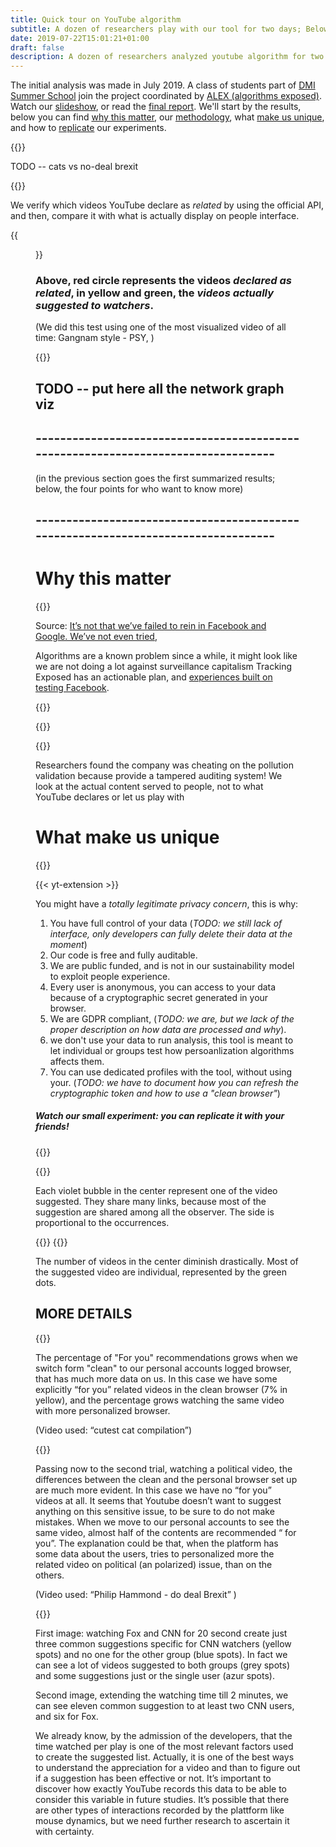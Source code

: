 ```yaml
---
title: Quick tour on YouTube algorithm
subtitle: A dozen of researchers play with our tool for two days; Below our findings and how you can replicate it
date: 2019-07-22T15:01:21+01:00
draft: false
description: A dozen of researchers analyzed youtube algorithm for two days; Here our findings and how you can replicate the test.
---
```


The initial analysis was made in July 2019. A class of students part of [DMI Summer School](https://wiki.digitalmethods.net/Dmi/SummerSchool2019) join the project coordinated by [ALEX (algorithms exposed)](https://algorithms.exposed). Watch our [slideshow](https://github.com/tracking-exposed/presentation/blob/master/ALEX%20-%20ytTREX%20-%20Summer%20School%2019.pdf), or read the [final report](https://github.com/tracking-exposed/presentation/blob/master/ytTREX%20-%20final%20report%20-%20Summer%20School%2019.pdf). We'll start by the results, below you can find [why this matter](#why-this-matter), our [methodology](#methodology), what [make us unique](#what-make-us-unique), and how to [replicate](#replicate-our-experiments) our experiments.

{{<colorblock color="secondary" text="political video are treated differently from non-political videos" >}}

TODO -- cats vs no-deal brexit

{{<colorblock color="secondary" text="official APIs are unreliable to do algorithm analysis" >}}

We verify which videos YouTube declare as _related_ by using the official API, and then, compare it with what is actually display on people interface.

{{<figure src="/images/yt-results/youtube-API-vs-TREX-observations.svg" alt="" class="full align-center" >}}
### Above, red circle represents the videos _declared as related_, in yellow and green, the _videos actually suggested to watchers_.
(We did this test using one of the most visualized video of all time: Gangnam style - PSY, )

{{<colorblock color="secondary" text="every second and click counts as data point" >}}

## TODO -- put here all the network graph viz

## ----------------------------------------------------------------------------------
(in the previous section goes the first summarized results; below, the four points for who want to know more)
## ----------------------------------------------------------------------------------

# Why this matter

{{<entry text="The secret algorithm behind the related videos is a method to maximize engagement; that's our target. " picture="/images/yt-results/secrecy.png" type="right" >}}

Source: [It’s not that we’ve failed to rein in Facebook and Google. We’ve not even tried](https://www.theguardian.com/commentisfree/2019/jul/02/facebook-google-data-change-our-behaviour-democracy),

Algorithms are a known problem since a while, it might look like we are not doing a lot against surveillance capitalism
Tracking Exposed has an actionable plan, and [experiences built on testing Facebook](https://facebook.tracking.exposed/results).

{{<entry text="now was are addressing a new platform: YouTube" picture="/images/yt-results/TrackingExposed_Main Logo - Positive payoff.svg" type="right" >}}

{{<entry text="Because personalization works differently for every one of us, and we should be ready, as a society, to the world in checking their algorithm" picture="/images/yt-results/WENEEDSOMEPICTUREHERE.jpg" type="left" >}}

{{<colorblock text="Think to the Volkswagen emission scandals" >}}

Researchers found the company was cheating on the pollution validation because provide a tampered auditing system!
We look at the actual content served to people, not to what YouTube declares or let us play with

# What make us unique
{{<colorblock text="By installing our browser extention, you'll do passive scraping of personalized experience. The collected evidences can be used by you and you decide wher to share those." >}}

{{< yt-extension >}}

You might have a *totally legitimate privacy concern*, this is why:

1. You have full control of your data (_TODO: we still lack of interface, only developers can fully delete their data at the moment_)
2. Our code is free and fully auditable.
3. We are public funded, and is not in our sustainability model to exploit people experience.
4. Every user is anonymous, you can access to your data because of a cryptographic secret generated in your browser.
5. We are GDPR compliant, (_TODO: we are, but we lack of the proper description on how data are processed and why_).
6. we don't use your data to run analysis, this tool is meant to let individual or groups test how persoanlization algorithms affects them.
7. You can use dedicated profiles with the tool, without using your. (_TODO: we have to document how you can refresh the cryptographic token and how to use a "clean browser"_)

##### Watch our small experiment: you can replicate it with your friends!

{{<boxes text="Methodology: a fresh installed Brave browser, without any cookies or login on Youtube" >}}

{{<entry text="10 different profiles, access to the same video at the same time" picture="/images/yt-results/political-clean-browser-network-graph.svg" type="left" >}}

Each violet bubble in the center represent one of the video suggested. They share many links, because most of the suggestion are shared among all the observer. The side is proportional to the occurrences.

{{<boxes text="Methodology: same people, same video, but with their personal YouTube account" >}}
{{<entry text="In the common scenario, google/youtube have a lot of data points about your previous activities." picture="/images/yt-results/political-dirty-browser-network-graph.svg" type="right" >}}

The number of videos in the center diminish drastically. Most of the suggested video are individual, represented by the green dots.

## MORE DETAILS

{{<entry text="Explicitly recommendations “For you” while looking at a a-political (yep: cute cats) video" picture="/images/yt-results/bubble-graph-not-political.svg" type="left" >}}

The percentage of "For you" recommendations grows when we switch form "clean" to our personal accounts logged browser, that has much more data on us. In this case we have some explicitly “for you” related videos in the clean browser (7% in yellow), and the percentage grows watching the same video with more personalized browser.

(Video used: “cutest cat compilation”)

{{<entry text="Explicitly recommendations “For you” while looking at a political video" picture="/images/yt-results/bubble-graph-political.svg" type="right" >}}

Passing now to the second trial, watching a political video, the differences between the clean and the personal browser set up are much more evident.
In this case we have no “for you” videos at all. It seems that Youtube doesn’t want to suggest anything on this sensitive issue, to be sure to do not make mistakes.
When we move to our personal accounts to see the same video, almost half of the contents are recommended “ for you”. The explanation could be that, when the platform has some data about the users, tries to personalized more the related video on political (an polarized) issue, than on the others.

(Video used: “Philip Hammond - do deal Brexit” )

{{<entry text="Every second counts" picture="/images/yt-results/two-users-CNN-foxnews-edposure.svg" type="left" >}}

First image: watching Fox and CNN for 20 second create just three common suggestions specific for CNN watchers (yellow spots) and no one for the other group (blue spots). In fact we can see a lot of videos suggested to both groups (grey spots) and some suggestions just or the single user (azur spots).

Second image, extending the watching time till 2 minutes, we can see eleven common suggestion to at least two CNN users, and six for Fox.

We already know, by the admission of the developers, that the time watched per play is one of the most relevant factors used to create the suggested list. Actually, it is one of the best ways to understand the appreciation for a video and than to figure out if a suggestion has been effective or not. It’s important to discover how exactly YouTube records this data to be able to consider this variable in future studies. It’s possible that there are other types of interactions recorded by the plattform like mouse dynamics, but we need further research to ascertain it with certainty.
